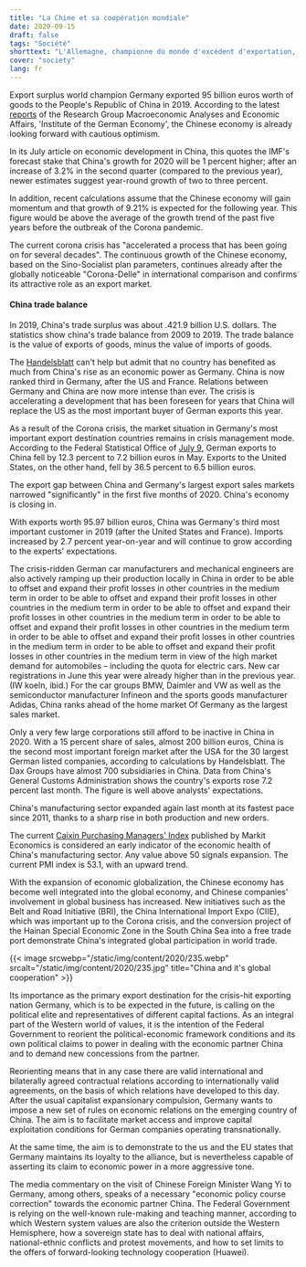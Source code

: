```yaml
---
title: "La Chine et sa coopération mondiale"
date: 2020-09-15
draft: false
tags: "Société"
shorttext: "L'Allemagne, championne du monde d'excédent d'exportation, a exporté des biens d'une valeur de 95 milliards d'euros vers la République populaire de Chine en 2019."
cover: "society"
lang: fr
---
```


Export surplus world champion Germany exported 95 billion euros worth of goods to the People's Republic of China in 2019. According to the latest [reports](https://www.iwkoeln.de/presse/iw-nachrichten/beitrag/galina-kolev-deutschlands-wichtigste-kunden.html "Deutschlands wichtigste Kunden") of the Research Group Macroeconomic Analyses and Economic Affairs, 'Institute of the German Economy', the Chinese economy is already looking forward with cautious optimism.

In its July article on economic development in China, this quotes the IMF's forecast stake that China's growth for 2020 will be 1 percent higher; after an increase of 3.2% in the second quarter (compared to the previous year), newer estimates suggest year-round growth of two to three percent.

In addition, recent calculations assume that the Chinese economy will gain momentum and that growth of 9.21% is expected for the following year. This figure would be above the average of the growth trend of the past five years before the outbreak of the Corona pandemic.

The current corona crisis has "accelerated a process that has been going on for several decades". The continuous growth of the Chinese economy, based on the Sino-Socialist plan parameters, continues already after the globally noticeable "Corona-Delle" in international comparison and confirms its attractive role as an export market.

#### China trade balance

In 2019, China's trade surplus was about .421.9 billion U.S. dollars. The statistics show china's trade balance from 2009 to 2019. The trade balance is the value of exports of goods, minus the value of imports of goods.

The [Handelsblatt](https://www.handelsblatt.com/politik/international/kurswechsel-bei-den-handelsbeziehungen-bundesregierung-richtet-chinapolitik-neu-aus/26148282.html?ticket=ST-2047064-eMeKrHIkssC1HzpUYg3B-ap6 "Bundesregierung richtet Chinapolitik neu aus") can't help but admit that no country has benefited as much from China's rise as an economic power as Germany. China is now ranked third in Germany, after the US and France. Relations between Germany and China are now more intense than ever. The crisis is accelerating a development that has been foreseen for years that China will replace the US as the most important buyer of German exports this year.

As a result of the Corona crisis, the market situation in Germany's most important export destination countries remains in crisis management mode. According to the Federal Statistical Office of [July 9](https://www.destatis.de/DE/Presse/Pressemitteilungen/2020/07/PD20_254_51.html "Exporte im Mai 2020: +9,0 % saisonbereinigt zum April 2020"), German exports to China fell by 12.3 percent to 7.2 billion euros in May. Exports to the United States, on the other hand, fell by 36.5 percent to 6.5 billion euros.

The export gap between China and Germany's largest export sales markets narrowed "significantly" in the first five months of 2020. China's economy is closing in.

With exports worth 95.97 billion euros, China was Germany's third most important customer in 2019 (after the United States and France). Imports increased by 2.7 percent year-on-year and will continue to grow according to the experts' expectations.

The crisis-ridden German car manufacturers and mechanical engineers are also actively ramping up their production locally in China in order to be able to offset and expand their profit losses in other countries in the medium term in order to be able to offset and expand their profit losses in other countries in the medium term in order to be able to offset and expand their profit losses in other countries in the medium term in order to be able to offset and expand their profit losses in other countries in the medium term in order to be able to offset and expand their profit losses in other countries in the medium term in order to be able to offset and expand their profit losses in other countries in the medium term in view of the high market demand for automobiles – including the quota for electric cars. New car registrations in June this year were already higher than in the previous year. (IW koeln, ibid.) For the car groups BMW, Daimler and VW as well as the semiconductor manufacturer Infineon and the sports goods manufacturer Adidas, China ranks ahead of the home market Of Germany as the largest sales market.

Only a very few large corporations still afford to be inactive in China in 2020. With a 15 percent share of sales, almost 200 billion euros, China is the second most important foreign market after the USA for the 30 largest German listed companies, according to calculations by Handelsblatt. The Dax Groups have almost 700 subsidiaries in China. Data from China's General Customs Administration shows the country's exports rose 7.2 percent last month. The figure is well above analysts' expectations.

China's manufacturing sector expanded again last month at its fastest pace since 2011, thanks to a sharp rise in both production and new orders.

The current [Caixin Purchasing Managers' Index](https://www.bloomberg.com/quote/NAPMPMI:IND "ISM Manufacturing PMI SA") published by Markit Economics is considered an early indicator of the economic health of China's manufacturing sector. Any value above 50 signals expansion. The current PMI index is 53.1, with an upward trend.

With the expansion of economic globalization, the Chinese economy has become well integrated into the global economy, and Chinese companies' involvement in global business has increased. New initiatives such as the Belt and Road Initiative (BRI), the China International Import Expo (CIIE), which was important up to the Corona crisis, and the conversion project of the Hainan Special Economic Zone in the South China Sea into a free trade port demonstrate China's integrated global participation in world trade.

{{< image srcwebp="/static/img/content/2020/235.webp" srcalt="/static/img/content/2020/235.jpg" title="China and it's global cooperation" >}}

Its importance as the primary export destination for the crisis-hit exporting nation Germany, which is to be expected in the future, is calling on the political elite and representatives of different capital factions. As an integral part of the Western world of values, it is the intention of the Federal Government to reorient the political-economic framework conditions and its own political claims to power in dealing with the economic partner China and to demand new concessions from the partner.

Reorienting means that in any case there are valid international and bilaterally agreed contractual relations according to internationally valid agreements, on the basis of which relations have developed to this day. After the usual capitalist expansionary compulsion, Germany wants to impose a new set of rules on economic relations on the emerging country of China. The aim is to facilitate market access and improve capital exploitation conditions for German companies operating transnationally.

At the same time, the aim is to demonstrate to the us and the EU states that Germany maintains its loyalty to the alliance, but is nevertheless capable of asserting its claim to economic power in a more aggressive tone.

The media commentary on the visit of Chinese Foreign Minister Wang Yi to Germany, among others, speaks of a necessary "economic policy course correction" towards the economic partner China. The Federal Government is relying on the well-known rule-making and teaching manner, according to which Western system values are also the criterion outside the Western Hemisphere, how a sovereign state has to deal with national affairs, national-ethnic conflicts and protest movements, and how to set limits to the offers of forward-looking technology cooperation (Huawei).
